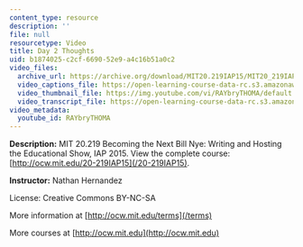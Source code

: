 ```yaml
---
content_type: resource
description: ''
file: null
resourcetype: Video
title: Day 2 Thoughts
uid: b1874025-c2cf-6690-52e9-a4c16b51a0c2
video_files:
  archive_url: https://archive.org/download/MIT20.219IAP15/MIT20_219IAP15_NH_D02_Reflections_360p.mp4
  video_captions_file: https://open-learning-course-data-rc.s3.amazonaws.com/20-219-becoming-the-next-bill-nye-writing-and-hosting-the-educational-show-january-iap-2015/999d0fdf2e7a57148bb740ffc9c0f8d1_RAYbryTHOMA.vtt
  video_thumbnail_file: https://img.youtube.com/vi/RAYbryTHOMA/default.jpg
  video_transcript_file: https://open-learning-course-data-rc.s3.amazonaws.com/20-219-becoming-the-next-bill-nye-writing-and-hosting-the-educational-show-january-iap-2015/81fda60b007e25d1fa453c29cb09a545_RAYbryTHOMA.pdf
video_metadata:
  youtube_id: RAYbryTHOMA
---
```


**Description:** MIT 20.219 Becoming the Next Bill Nye: Writing and Hosting the Educational Show, IAP 2015. View the complete course: [http://ocw.mit.edu/20-219IAP15](/20-219IAP15).

**Instructor:** Nathan Hernandez

License: Creative Commons BY-NC-SA

More information at [http://ocw.mit.edu/terms](/terms)

More courses at [http://ocw.mit.edu](http://ocw.mit.edu)